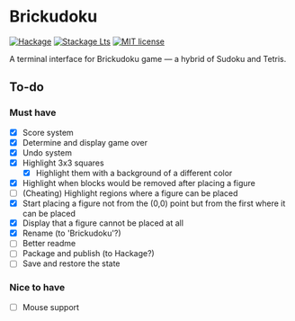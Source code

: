 # Brickudoku

[![Hackage](https://img.shields.io/hackage/v/haskell-brickudoku.svg?logo=haskell)](https://hackage.haskell.org/package/haskell-brickudoku)
[![Stackage Lts](http://stackage.org/package/haskell-brickudoku/badge/lts)](http://stackage.org/lts/package/haskell-brickudoku)
[![MIT license](https://img.shields.io/badge/license-MIT-blue.svg)](LICENSE)

A terminal interface for Brickudoku game — a hybrid of Sudoku and Tetris.

## To-do

### Must have

- [x] Score system
- [x] Determine and display game over
- [x] Undo system
- [x] Highlight 3x3 squares
  - [x] Highlight them with a background of a different color
- [x] Highlight when blocks would be removed after placing a figure
- [ ] (Cheating) Highlight regions where a figure can be placed
- [x] Start placing a figure not from the (0,0) point but from the first where it can be placed
- [x] Display that a figure cannot be placed at all
- [x] Rename (to 'Brickudoku'?)
- [ ] Better readme
- [ ] Package and publish (to Hackage?)
- [ ] Save and restore the state

### Nice to have

- [ ] Mouse support
